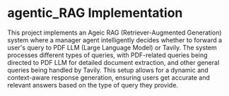 # agentic_RAG Implementation
This project implements an Ageic RAG (Retriever-Augmented Generation) system where a manager agent intelligently decides whether to forward a user's query to PDF LLM (Large Language Model) or Tavily. The system processes different types of queries, with PDF-related queries being directed to PDF LLM for detailed document extraction, and other general queries being handled by Tavily. This setup allows for a dynamic and context-aware response generation, ensuring users get accurate and relevant answers based on the type of query they provide.

